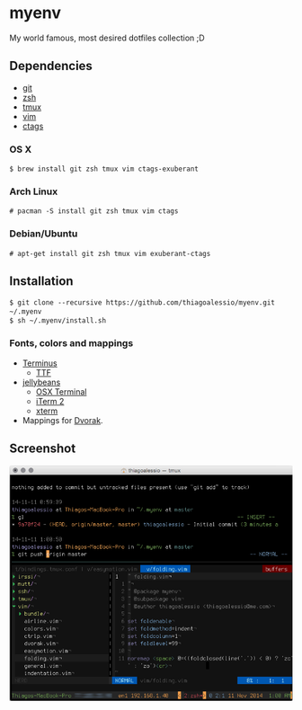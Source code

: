 # myenv

My world famous, most desired dotfiles collection ;D

## Dependencies

* [git](http://git-scm.com/)
* [zsh](http://www.zsh.org/)
* [tmux](http://tmux.sourceforge.net)
* [vim](http://www.vim.org/)
* [ctags](http://ctags.sourceforge.net/)

### OS X

    $ brew install git zsh tmux vim ctags-exuberant

### Arch Linux

    # pacman -S install git zsh tmux vim ctags

### Debian/Ubuntu

    # apt-get install git zsh tmux vim exuberant-ctags

## Installation

    $ git clone --recursive https://github.com/thiagoalessio/myenv.git ~/.myenv
    $ sh ~/.myenv/install.sh

### Fonts, colors and mappings

+ [Terminus](http://terminus-font.sourceforge.net)
  - [TTF](http://files.ax86.net/terminus-ttf/)
+ [jellybeans](https://github.com/nanotech/jellybeans.vim)
  - [OSX Terminal](https://gist.github.com/nickfletcher/8360231)
  - [iTerm 2](https://github.com/qtpi/Jellybeans.itermcolors)
  - [xterm](http://invisible-island.net/xterm/)
+ Mappings for [Dvorak](http://en.wikipedia.org/wiki/Dvorak_Simplified_Keyboard).

## Screenshot

![Screenshot](screenshot.png)
